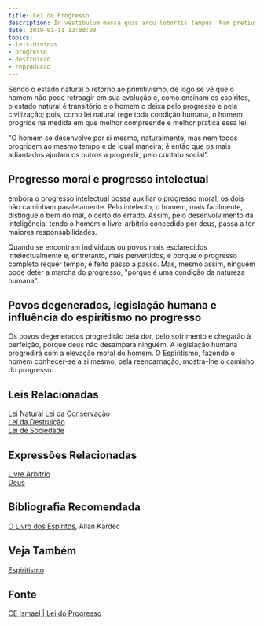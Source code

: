 ```yaml
---
title: Lei do Progresso
description: In vestibulum massa quis arcu lobortis tempus. Nam pretium arcu in odio vulputate luctus.
date: 2019-01-11 13:00:00
topics: 
- leis-divinas
- progresso
- destruicao
- reproducao
---
```


Sendo o estado natural o retorno ao primitivismo, de logo se vê que o homem não
pode retroagir em sua evolução e, como ensinam os espíritos, o estado natural é
transitório e o homem o deixa pelo progresso e pela civilização; pois, como lei
natural rege toda condição humana, o homem progride na medida em que melhor
compreende e melhor pratica essa lei. 

"O homem se desenvolve por si mesmo, naturalmente, mas nem todos progridem ao
mesmo tempo e de igual maneira; é então que os mais adiantados ajudam os outros
a progredir, pelo contato social".

## Progresso moral e progresso intelectual
embora o progresso intelectual possa auxiliar o progresso moral, os dois não
caminham paralelamente. Pelo intelecto, o homem, mais facilmente, distingue o
bem do mal, o certo do errado. Assim, pelo desenvolvimento da inteligência,
tendo o homem o livre-arbítrio concedido por deus, passa a ter maiores
responsabilidades. 

Quando se encontram indivíduos ou povos mais esclarecidos intelectualmente e,
entretanto, mais pervertidos, é porque o progresso completo requer tempo, é
feito passo a passo. Mas, mesmo assim, ninguém pode deter a marcha do progresso,
"porque é uma condição da natureza humana".

## Povos degenerados, legislação humana e influência do espiritismo no progresso
Os povos degenerados progredirão pela dor, pelo sofrimento e chegarão à
perfeição, porque deus não desampara ninguém. A legislação humana progredirá com
a elevação moral do homem. O Espiritismo, fazendo o homem conhecer-se a si
mesmo, pela reencarnação, mostra-lhe o caminho do progresso. 



## Leis Relacionadas
[Lei Natural](../natural)
[Lei da Conservação](../conservacao)  
[Lei da Destruição](../conservacao)  
[Lei de Sociedade](../sociedade)  

## Expressões Relacionadas
[Livre Arbítrio](/sobre/livre-arbitrio)  
[Deus](/sobre/deus)

## Bibliografia Recomendada
[O Livro dos Espíritos](/livros/livro-dos-espiritos), Allan Kardec  

## Veja Também
[Espiritismo](/espiritismo)

## Fonte
[CE Ismael | Lei do Progresso](https://www.ceismael.com.br/download/apostila/apost1.htm)
